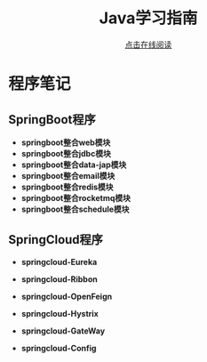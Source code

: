 <h1 align="center">Java学习指南</h1>
 <p align="center">
<a href="https://ysshao.cn/Notes/#/" target="_self">点击在线阅读<br/></a>
</p>


# 程序笔记

## SpringBoot程序

- **springboot整合web模块**
- **springboot整合jdbc模块**
- **springboot整合data-jap模块**
- **springboot整合email模块**
- **springboot整合redis模块**
- **springboot整合rocketmq模块**
- **springboot整合schedule模块**

## SpringCloud程序

- **springcloud-Eureka**
- **springcloud-Ribbon**
- **springcloud-OpenFeign**
- **springcloud-Hystrix**
- **springcloud-GateWay**

- **springcloud-Config**


